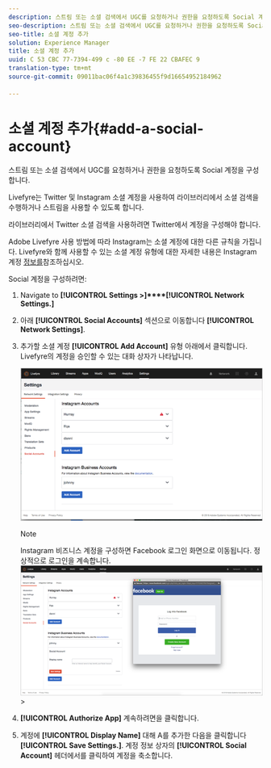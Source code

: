 ```yaml
---
description: 스트림 또는 소셜 검색에서 UGC를 요청하거나 권한을 요청하도록 Social 계정을 구성합니다.
seo-description: 스트림 또는 소셜 검색에서 UGC를 요청하거나 권한을 요청하도록 Social 계정을 구성합니다.
seo-title: 소셜 계정 추가
solution: Experience Manager
title: 소셜 계정 추가
uuid: C 53 CBC 77-7394-499 c -80 EE -7 FE 22 CBAFEC 9
translation-type: tm+mt
source-git-commit: 09011bac06f4a1c39836455f9d16654952184962

---
```



# 소셜 계정 추가{#add-a-social-account}

스트림 또는 소셜 검색에서 UGC를 요청하거나 권한을 요청하도록 Social 계정을 구성합니다.

Livefyre는 Twitter 및 Instagram 소셜 계정을 사용하여 라이브러리에서 소셜 검색을 수행하거나 스트림을 사용할 수 있도록 합니다.

라이브러리에서 Twitter 소셜 검색을 사용하려면 Twitter에서 계정을 구성해야 합니다.

Adobe Livefyre 사용 방법에 따라 Instagram는 소셜 계정에 대한 다른 규칙을 가집니다. Livefyre와 함께 사용할 수 있는 소셜 계정 유형에 대한 자세한 내용은 Instagram 계정 [정보를](/help/using/c-users-creating-accounts-with-studio-access/t-configure-social-accout-instagram/c-about-instagram-accounts.md#c_about_instagram_accounts)참조하십시오.

Social 계정을 구성하려면:

1. Navigate to **[!UICONTROL Settings >]****[!UICONTROL Network Settings.]**
1. 아래 **[!UICONTROL Social Accounts]** 섹션으로 이동합니다 **[!UICONTROL Network Settings]**.
1. 추가할 소셜 계정 **[!UICONTROL Add Account]** 유형 아래에서 클릭합니다. Livefyre의 계정을 승인할 수 있는 대화 상자가 나타납니다.

   ![](assets/i_settings_social_insta.png)

   >[!NOTE]
   >
   >Instagram 비즈니스 계정을 구성하면 Facebook 로그인 화면으로 이동됩니다. 정상적으로 로그인을 계속합니다. ![](assets/i_insta_biz_facebook_dialog.png) >

1. **[!UICONTROL Authorize App]** 계속하려면을 클릭합니다.
1. 계정에 **[!UICONTROL Display Name]** 대해 A를 추가한 다음을 클릭합니다 **[!UICONTROL Save Settings.]**. 계정 정보 상자의 **[!UICONTROL Social Account]** 헤더에서를 클릭하여 계정을 축소합니다.
